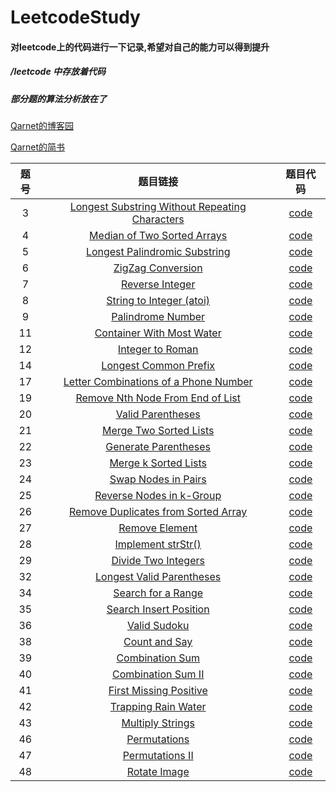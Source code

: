 # LeetcodeStudy

#### 对leetcode上的代码进行一下记录,希望对自己的能力可以得到提升

##### /leetcode  中存放着代码

##### 部分题的算法分析放在了

[Qarnet的博客园](http://www.cnblogs.com/fzy0331-leetcodestudy/)

[Qarnet的简书](https://www.jianshu.com/u/005aaa588d33)



|题号 | 题目链接 | 题目代码 |
|:-------:|:-----: |:--------:|
|  3 |[Longest Substring Without Repeating Characters](https://leetcode.com/problems/longest-substring-without-repeating-characters/description/)   |[code](https://github.com/fzy0728/LeetcodeStudy/blob/master/leetcode/LengthSubString.py)   |
|  4 |[Median of Two Sorted Arrays](https://leetcode.com/problems/median-of-two-sorted-arrays/description/)|[code](https://github.com/fzy0728/LeetcodeStudy/blob/master/leetcode/MedianofTwoSortedArrays.py)|
|  5 |[Longest Palindromic Substring](https://leetcode.com/problems/longest-palindromic-substring/description/) | [code](https://github.com/fzy0728/LeetcodeStudy/blob/master/leetcode/LongestPalindromicSubstring.py)  |
|  6 |[ZigZag Conversion](https://leetcode.com/problems/zigzag-conversion/description/)   | [code](https://github.com/fzy0728/LeetcodeStudy/blob/master/leetcode/ZigZagConversion.py)  |
|  7 |[Reverse Integer](https://leetcode.com/problems/reverse-integer/description/)  | [code](https://github.com/fzy0728/LeetcodeStudy/blob/master/leetcode/ReverseInteger.py)  |
|  8 |[String to Integer (atoi)](https://leetcode.com/problems/string-to-integer-atoi/description/)|[code](https://github.com/fzy0728/LeetcodeStudy/blob/master/leetcode/StringtoInteger.py)|
|  9 |[Palindrome Number](https://github.com/fzy0728/LeetcodeStudy/blob/master/leetcode/ReverseInteger.py)   |[code](https://github.com/fzy0728/LeetcodeStudy/blob/master/leetcode/PalindromeNumber.py)   |
|  11 | [Container With Most Water](https://leetcode.com/problems/container-with-most-water/description/)  |[code](https://github.com/fzy0728/LeetcodeStudy/blob/master/leetcode/ContainerWithMostWater.py)   |
|  12 |[Integer to Roman](https://leetcode.com/problems/integer-to-roman/description/)   |[code](https://github.com/fzy0728/LeetcodeStudy/blob/master/leetcode/IntegertoRoman.py)   |
|  14 |[Longest Common Prefix](https://leetcode.com/problems/longest-common-prefix/description/)   |[code](https://github.com/fzy0728/LeetcodeStudy/blob/master/leetcode/LongestCommonPrefix.py)   |
|  17 |[Letter Combinations of a Phone Number](https://leetcode.com/problems/letter-combinations-of-a-phone-number/description/)   | [code](https://github.com/fzy0728/LeetcodeStudy/blob/master/leetcode/LetterCombinationsPhoneNumber.py)  |
|  19 |[Remove Nth Node From End of List](https://leetcode.com/problems/remove-nth-node-from-end-of-list/description/)   |[code](https://github.com/fzy0728/LeetcodeStudy/blob/master/leetcode/RemoveNthNodeFromEndofList.py)   |
|  20 |  [Valid Parentheses](https://leetcode.com/problems/valid-parentheses/description/) |[code](https://github.com/fzy0728/LeetcodeStudy/blob/master/leetcode/ValidParentheses.py)   |
|  21 |[Merge Two Sorted Lists](https://leetcode.com/problems/merge-two-sorted-lists/description/)   |[code](https://github.com/fzy0728/LeetcodeStudy/blob/master/leetcode/MergeTwoSortedLists.py)   |
|  22 |[ Generate Parentheses](https://leetcode.com/problems/generate-parentheses/description/)   | [code](https://github.com/fzy0728/LeetcodeStudy/blob/master/leetcode/GenerateParentheses.py)  |
|  23 |[Merge k Sorted Lists](https://leetcode.com/problems/merge-k-sorted-lists/description/)   |[code](https://github.com/fzy0728/LeetcodeStudy/blob/master/leetcode/MergekSortedLists.py)   |
|  24 |[Swap Nodes in Pairs](https://leetcode.com/problems/swap-nodes-in-pairs/description/)   |[code](https://github.com/fzy0728/LeetcodeStudy/blob/master/leetcode/SwapNodesinPairs.py)   |
|  25 |[Reverse Nodes in k-Group](https://leetcode.com/problems/reverse-nodes-in-k-group/description/)   |[code](https://github.com/fzy0728/LeetcodeStudy/blob/master/leetcode/ReverseNodesinkGroup.py)   |
|  26 |[Remove Duplicates from Sorted Array](https://leetcode.com/problems/remove-duplicates-from-sorted-array/description/)|[code](https://github.com/fzy0728/LeetcodeStudy/blob/master/leetcode/RemoveDuplicatesfromSortedArray.py)|
|  27 |[Remove Element](https://leetcode.com/problems/remove-element/description/)|[code](https://github.com/fzy0728/LeetcodeStudy/blob/master/leetcode/RemoveElement.py)|
|  28 |[Implement strStr()](https://leetcode.com/problems/implement-strstr/description/)|[code](https://github.com/fzy0728/LeetcodeStudy/blob/master/leetcode/ImplementstrStr.py)|
|  29 |[Divide Two Integers](https://leetcode.com/problems/divide-two-integers/description/)|[code](https://github.com/fzy0728/LeetcodeStudy/blob/master/leetcode/DivideTwoIntegers.py)|
|  32 |[Longest Valid Parentheses](https://leetcode.com/problems/longest-valid-parentheses/description/)|[code](https://github.com/fzy0728/LeetcodeStudy/blob/master/leetcode/LongestValidParentheses.py)|
|  34 |[Search for a Range](https://leetcode.com/problems/search-for-a-range/description/)|[code](https://github.com/fzy0728/LeetcodeStudy/blob/master/leetcode/SearchforRange.py)|
|  35 |[Search Insert Position](https://leetcode.com/problems/search-insert-position/description/)|[code](https://github.com/fzy0728/LeetcodeStudy/blob/master/leetcode/SearchInsertPosition.py)|
|  36 |[Valid Sudoku](https://leetcode.com/problems/valid-sudoku/description/)|[code](https://github.com/fzy0728/LeetcodeStudy/blob/master/leetcode/ValidSudoku.py)|
|  38 |[Count and Say](https://leetcode.com/problems/count-and-say/description/)|[code](https://github.com/fzy0728/LeetcodeStudy/blob/master/leetcode/CountandSay.py)|
|  39 |[Combination Sum](https://leetcode.com/problems/combination-sum/description/)|[code](https://github.com/fzy0728/LeetcodeStudy/blob/master/leetcode/CombinationSum.py)|
|  40 |[Combination Sum II](https://leetcode.com/problems/combination-sum-ii/description/)|[code](https://github.com/fzy0728/LeetcodeStudy/blob/master/leetcode/CombinationSumII.py)|
|  41 |[First Missing Positive](https://leetcode.com/problems/first-missing-positive/description/)|[code](https://github.com/fzy0728/LeetcodeStudy/blob/master/leetcode/FirstMissingPositive.py)|
|  42 |[Trapping Rain Water](https://leetcode.com/problems/trapping-rain-water/description/)|[code](https://github.com/fzy0728/LeetcodeStudy/blob/master/leetcode/TrappingRainWater.py)|
|  43 |[Multiply Strings](https://leetcode.com/problems/multiply-strings/description/)|[code](https://github.com/fzy0728/LeetcodeStudy/blob/master/leetcode/MultiplyStrings.py)|
|  46 |[Permutations](https://leetcode.com/problems/permutations/description/)|[code](https://github.com/fzy0728/LeetcodeStudy/blob/master/leetcode/Permutations.py)|
|  47 |[Permutations II](https://leetcode.com/problems/permutations-ii/description/)|[code](https://github.com/fzy0728/LeetcodeStudy/blob/master/leetcode/Permutations.py)|
|  48 |[Rotate Image](https://leetcode.com/problems/rotate-image/description/)|[code](https://github.com/fzy0728/LeetcodeStudy/blob/master/leetcode/RotateImage.py)|